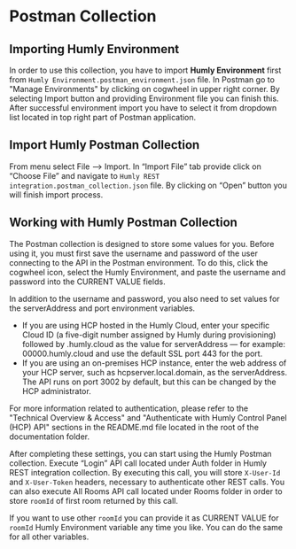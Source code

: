 # Postman Collection

## Importing Humly Environment

In order to use this collection, you have to import <b>Humly Environment</b> first from `Humly Environment.postman_environment.json` file. In Postman go to "Manage Environments" by clicking on cogwheel in upper right corner. By selecting Import button and providing Environment file you can finish this. After successful environment import you have to select it from dropdown list located in top right part of Postman application.

## Import Humly Postman Collection

From menu select File --> Import. In “Import File” tab provide click on “Choose File” and navigate to `Humly REST integration.postman_collection.json` file. By clicking on “Open” button you will finish import process.

## Working with Humly Postman Collection

The Postman collection is designed to store some values for you. Before using it, you must first save the username and password of the user connecting to the API in the Postman environment. To do this, click the cogwheel icon, select the Humly Environment, and paste the username and password into the CURRENT VALUE fields.

In addition to the username and password, you also need to set values for the serverAddress and port environment variables.

- If you are using HCP hosted in the Humly Cloud, enter your specific Cloud ID (a five-digit number assigned by Humly during provisioning) followed by .humly.cloud as the value for serverAddress — for example: 00000.humly.cloud and use the default SSL port 443 for the port.
- If you are using an on-premises HCP instance, enter the web address of your HCP server, such as hcpserver.local.domain, as the serverAddress. The API runs on port 3002 by default, but this can be changed by the HCP administrator.

For more information related to authentication, please refer to the "Technical Overview & Access" and "Authenticate with Humly Control Panel (HCP) API" sections in the README.md file located in the root of the documentation folder.

After completing these settings, you can start using the Humly Postman collection. 
Execute “Login” API call located under Auth folder in Humly REST integration collection. By executing this call, you will store `X-User-Id` and `X-User-Token` headers, necessary to authenticate other REST calls. You can also execute All Rooms API call located under Rooms folder in order to store `roomId` of first room returned by this call.

If you want to use other `roomId` you can provide it as CURRENT VALUE for `roomId` Humly Environment variable any time you like. You can do the same for all other variables.
